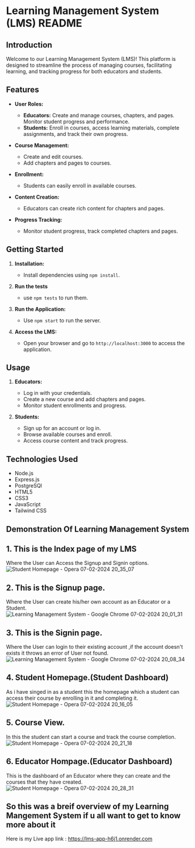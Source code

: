# Learning Management System (LMS) README

## Introduction

Welcome to our Learning Management System (LMS)! This platform is designed to streamline the process of managing courses, facilitating learning, and tracking progress for both educators and students.

## Features

- **User Roles:**
  - **Educators:** Create and manage courses, chapters, and pages. Monitor student progress and performance.
  - **Students:** Enroll in courses, access learning materials, complete assignments, and track their own progress.

- **Course Management:**
  - Create and edit courses.
  - Add chapters and pages to courses.

- **Enrollment:**
  - Students can easily enroll in available courses.

- **Content Creation:**
  - Educators can create rich content for chapters and pages.

- **Progress Tracking:**
  - Monitor student progress, track completed chapters and pages.

## Getting Started

1. **Installation:**
   - Install dependencies using `npm install`.

2. **Run the tests**
   - use `npm tests` to run them.

3. **Run the Application:**
   - Use `npm start` to run the server.

4. **Access the LMS:**
   - Open your browser and go to `http://localhost:3000` to access the application.

## Usage

1. **Educators:**
   - Log in with your credentials.
   - Create a new course and add chapters and pages.
   - Monitor student enrollments and progress.

2. **Students:**
   - Sign up for an account or log in.
   - Browse available courses and enroll.
   - Access course content and track progress.

## Technologies Used

- Node.js
- Express.js
- PostgreSQl
- HTML5
- CSS3
- JavaScript
- Tailwind CSS

## Demonstration Of Learning Management System

## 1. This is the Index page of my LMS
   Where the User can Access the Signup and Signin options.
![Student Homepage - Opera 07-02-2024 20_35_07](https://github.com/Bababoi4503/LMS/assets/140642491/3826132f-4f6b-4e48-86e0-c839506d0975)

## 2. This is the Signup page.
   Where the User can create his/her own account as an Educator or a Student.
![Learning Management System - Google Chrome 07-02-2024 20_01_31](https://github.com/Bababoi4503/LMS/assets/140642491/7a066b5a-6a8d-4671-a2d6-c138cccb9c2d)

## 3. This is the Signin page.
   Where the User can login to their existing account ,if the account doesn't exists it throws an error of User not found.
![Learning Management System - Google Chrome 07-02-2024 20_08_34](https://github.com/Bababoi4503/LMS/assets/140642491/7fa1335b-7284-4f9d-864a-33d8499b447e)

## 4. Student Homepage.(Student Dashboard)
   As i have singed in as a student this the homepage which a student can access their course by enrolling in it and completing it.
![Student Homepage - Opera 07-02-2024 20_16_05](https://github.com/Bababoi4503/LMS/assets/140642491/5f84690b-2e8e-4ee6-ae16-11bdfdb2e5a5)

## 5. Course View.
   In this the student can start a course and track the course completion.
![Student Homepage - Opera 07-02-2024 20_21_18](https://github.com/Bababoi4503/LMS/assets/140642491/a6b8b4fe-90bf-4b2a-ac0a-d899f64376c7)

## 6. Educator Hompage.(Educator Dashboard)
   This is the dashboard of an Educator where they can create and the courses that they have created.
![Student Homepage - Opera 07-02-2024 20_28_31](https://github.com/Bababoi4503/LMS/assets/140642491/7125f7c0-ce4e-4308-b9c2-82b547c0efbe)

## So this was a breif overview of my Learning Mangement System if u all want to get to know more about it
Here is my Live app link : https://lms-app-h6j1.onrender.com


